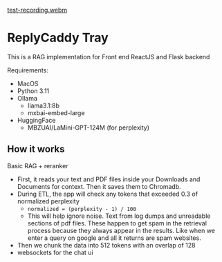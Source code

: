 [test-recording.webm](https://github.com/user-attachments/assets/f0131324-fcb1-4641-9dc9-3fa3b487e3a9)

# ReplyCaddy Tray
This is a RAG implementation for Front end ReactJS and Flask backend

Requirements:
- MacOS
- Python 3.11
- Ollama
  - llama3.1:8b
  - mxbai-embed-large
- HuggingFace
  - MBZUAI/LaMini-GPT-124M (for perplexity)

## How it works

Basic RAG + reranker
- First, it reads your text and PDF files inside your Downloads and Documents for context. Then it saves them to Chromadb.
- During ETL, the app will check any tokens that exceeded 0.3 of normalized perplexity
  - `normalized = (perplexity - 1) / 100`
  - This will help ignore noise. Text from log dumps and unreadable sections of pdf files. These happen to get spam in the retrieval process because they always appear in the results. Like when we enter a query on google and all it returns are spam websites.
- Then we chunk the data into 512 tokens with an overlap of 128
- websockets for the chat ui

